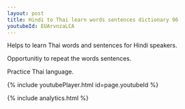 ```yaml
---
layout: post
title: Hindi to Thai learn words sentences dictionary 96 
youtubeId: EUArvnzaLCA
---
```

 
 
Helps to learn Thai words and sentences for Hindi speakers.

Opportunitiy to repeat the words sentences. 

Practice Thai language. 
 
{% include youtubePlayer.html id=page.youtubeId %}
 
 
{% include analytics.html %}